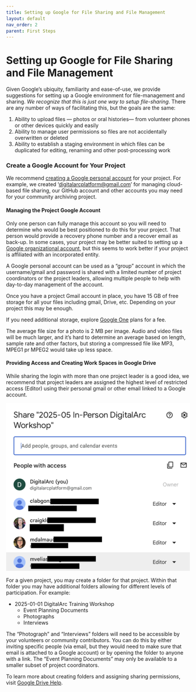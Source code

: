 ```yaml
---
title: Setting up Google for File Sharing and File Management
layout: default
nav_order: 2
parent: First Steps
---
```


# Setting up Google for File Sharing and File Management


Given Google’s ubiquity, familiarity and ease-of-use, we provide suggestions for setting up a Google environment for file-management and sharing. *We recognize that this is just one way to setup file-sharing*. There are any number of ways of facilitating this, but the goals are the same:

1. Ability to upload files — photos or oral histories—  from volunteer phones or other devices quickly and easily 
2. Ability to manage user permissions so files are not accidentally overwritten or deleted 
3. Ability to establish a staging environment in which files can be duplicated for editing, renaming and other post-processing work

### Create a Google Account for Your Project

We recommend [creating a Google personal account](https://support.google.com/accounts/answer/27441?hl=en-EN&co=GENIE.Platform%3DDesktop) for your project. For example, we created ‘digitalarcplatform@gmail.com’ for managing cloud-based file sharing, our GitHub account and other accounts you may need for your community archiving project.
 
#### Managing the Project Google Account
Only one person can fully manage this account so you will need to determine who would be best positioned to do this for your project. That person would provide a recovery phone number and a recover email as back-up. In some cases, your project may be better suited to setting up a [Google organizational account](https://support.google.com/google-ads/answer/188610?hl=en), but this seems to work better if your project is affiliated with an incorporated entity. 

A Google personal account can be used as a “group” account in which the username/gmail and password is shared with a limited number of project coordinators or the project leaders, allowing multiple people to help with day-to-day management of the account. 

Once you have a project Gmail account in place, you have 15 GB of free storage for all your files including gmail, Drive, etc. Depending on your project this may be enough. 

If you need additional storage, explore [Google One](https://one.google.com/about/) plans for a fee. 

The average file size for a photo is 2 MB per image. Audio and video files will be much larger, and it’s hard to determine an average based on length, sample rate and other factors, but storing a compressed file like MP3, MPEG1 pr MPEG2 would take up less space.  

#### Providing Access and Creating Work Spaces in Google Drive
While sharing the login with more than one project leader is a good idea, we recommend that project leaders are assigned the highest level of restricted access (Editor) using their personal gmail or other email linked to a Google account. 

![Screen shot of digitalarcplatform Google Drive illustrating how to share files and assign permissions](/assets/images/digitalarc_screenshot_google_drive_permissions.png)

For a given project, you may create a folder for that project. Within that folder you may have additional folders allowing for different levels of participation. For example:

* 2025-01-01 DigitalArc Training Workshop
	* Event Planning Documents
	* Photographs
	* Interviews

The “Photograph” and “Interviews” folders will need to be accessible by your volunteers or community contributors. You can do this by either inviting specific people (via email, but they would need to make sure that email is attached to a Google account) or by opening the folder to anyone with a link. The “Event Planning Documents” may only be available to a smaller subset of project coordinators. 

To learn more about creating folders and assigning sharing permissions, visit [Google Drive Help](https://support.google.com/drive/answer/2424384?hl=en&ref_topic=14940&sjid=14924289348682275831-NC). 
